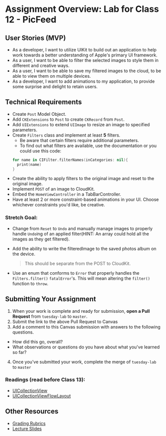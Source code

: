 # Assignment Overview: Lab for Class 12 - PicFeed  

## User Stories (MVP)  
 - As a developer, I want to utilize UIKit to build out an application to help work towards a better understanding of Apple's primary UI framework.  
 - As a user, I want to be able to filter the selected images to style them in different and creative ways.  
 - As a user, I want to be able to save my filtered images to the cloud, to be able to view them on multiple devices.  
 - As a developer, I want to add animations to my application, to provide some surprise and delight to retain users.  

## Technical Requirements  
* Create `Post` Model Object.  
* Add `CKExtensions` to `Post` to create `CKRecord` from `Post`.  
* Add `UIExtensions` to extend `UIImage` to resize an image to specified parameters.  
* Create `Filters` class and implement at least **5** filters.  
	* Be aware that certain filters require additional parameters.  
	* To find out what filters are available, use the documentation or you could use this code:  
	```swift
	for name in CIFilter.filterNames(inCategories: nil){
      print(name)
  }
	```  
* Create the ability to apply filters to the original image and reset to the original image.  
* Implement `POST` of an image to CloudKit.  
* Embed the `HomeViewController` in a TabBarController.  
* Have at least 2 or more constraint-based animations in your UI. Choose whichever constraints you'd like, be creative.  
 
### Stretch Goal:  
* Change from `Reset` to `Undo` and manually manage images to properly handle `Undo`ing of an applied filter(HINT: An array could hold all the images as they get filtered).  
* Add the ability to write the filteredImage to the saved photos album on the device.  
	> This should be separate from the POST to CloudKit.  

* Use an enum that conforms to `Error` that properly handles the `Filters.filter()` `fatalError`'s. This will mean altering the `filter()` function to `throw`.   

## Submitting Your Assignment  

1. When your work is complete and ready for submission, **open a Pull Request** from `tuesday-lab` to `master`.  
2. Submit the link to the above Pull Request to Canvas  
3. Add a comment to this Canvas submission with answers to the following questions.  
  - How did this go, overall?  
  - What observations or questions do you have about what you've learned so far?  
4. Once you've submitted your work, complete the merge of `tuesday-lab` to `master`  

### Readings (read **before** Class 13):  
* [UICollectionView](https://developer.apple.com/library/ios/documentation/UIKit/Reference/UICollectionView_class/index.html)
* [UICollectionViewFlowLayout](https://developer.apple.com/library/prerelease/ios/documentation/UIKit/Reference/UICollectionViewFlowLayout_class/)  

## Other Resources
* [Grading Rubrics](../../resources/)
* [Lecture Slides](https://www.icloud.com/keynote/000itEApKaUNewFvchS4Z7Vcw#Week3_Day2)
